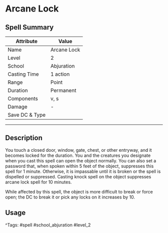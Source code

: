 # Arcane Lock

## Spell Summary

| Attribute        | Value                  |
|------------------|------------------------|
| Name             | Arcane Lock                 |
| Level            | 2                |
| School           | Abjuration          |
| Casting Time     | 1 action              |
| Range            | Point            |
| Duration         | Permanent             |
| Components       | v, s             |
| Damage           | -               |
| Save DC & Type   |              |

---

## Description

You touch a closed door, window, gate, chest, or other entryway, and it becomes locked for the duration. You and the creatures you designate when you cast this spell can open the object normally. You can also set a password that, when spoken within 5 feet of the object, suppresses this spell for 1 minute. Otherwise, it is impassable until it is broken or the spell is dispelled or suppressed. Casting knock spell on the object suppresses arcane lock spell for 10 minutes.

While affected by this spell, the object is more difficult to break or force open; the DC to break it or pick any locks on it increases by 10.

## Usage


^Tags: #spell #school_abjuration #level_2